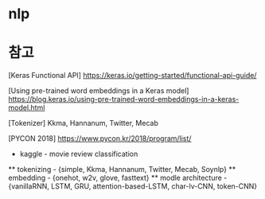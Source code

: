 # nlp

# 참고

[Keras Functional API] https://keras.io/getting-started/functional-api-guide/

[Using pre-trained word embeddings in a Keras model] https://blog.keras.io/using-pre-trained-word-embeddings-in-a-keras-model.html

[Tokenizer] Kkma, Hannanum, Twitter, Mecab

[PYCON 2018] https://www.pycon.kr/2018/program/list/




* kaggle - movie review classification

** tokenizing - {simple, Kkma, Hannanum, Twitter, Mecab, Soynlp}
** embedding - {onehot, w2v, glove, fasttext}
** modle architecture - {vanillaRNN, LSTM, GRU, attention-based-LSTM, char-lv-CNN, token-CNN}




